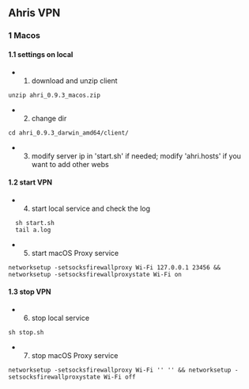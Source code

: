 ## Ahris VPN
### 1 Macos
#### 1.1 settings on local
- 1) download and unzip client
```
unzip ahri_0.9.3_macos.zip
```
- 2) change dir
```
cd ahri_0.9.3_darwin_amd64/client/
```

- 3) modify server ip in 'start.sh' if needed; modify 'ahri.hosts' if you want to add other webs

#### 1.2 start VPN
- 4) start local service and check the log
```
  sh start.sh
  tail a.log
```
- 5) start macOS Proxy service
```
networksetup -setsocksfirewallproxy Wi-Fi 127.0.0.1 23456 && networksetup -setsocksfirewallproxystate Wi-Fi on
```

#### 1.3 stop VPN
- 6) stop local service
```
sh stop.sh
```
- 7) stop macOS Proxy service
```
networksetup -setsocksfirewallproxy Wi-Fi '' '' && networksetup -setsocksfirewallproxystate Wi-Fi off
```
